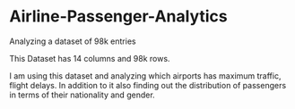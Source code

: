 # Airline-Passenger-Analytics
Analyzing a dataset of 98k entries

This Dataset has 14 columns and 98k rows.

I am using this dataset and analyzing which airports has maximum traffic, flight delays. In addition to it also finding out the distribution of passengers in terms of their nationality and gender.
